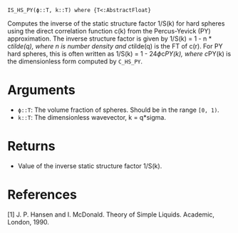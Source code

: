 ```
IS_HS_PY(ϕ::T, k::T) where {T<:AbstractFloat}
```

Computes the inverse of the static structure factor 1/S(k) for hard spheres using the direct correlation function c(k) from the Percus-Yevick (PY) approximation. The inverse structure factor is given by 1/S(k) = 1 - n * c*tilde(q), where n is number density and c*tilde(q) is the FT of c(r). For PY hard spheres, this is often written as 1/S(k) = 1 - 24*ϕ*c*PY(k), where c*PY(k) is the dimensionless form computed by `C_HS_PY`.

# Arguments

  * `ϕ::T`: The volume fraction of spheres. Should be in the range `[0, 1)`.
  * `k::T`: The dimensionless wavevector, k = q*sigma.

# Returns

  * Value of the inverse static structure factor 1/S(k).

# References

[1] J. P. Hansen and I. McDonald. Theory of Simple Liquids. Academic, London, 1990.
